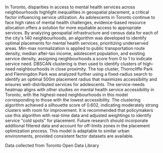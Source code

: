 In Toronto, disparities in access to mental health services across neighbourhoods highlight inequalities in geospatial placement, a critical factor influencing service utilization. As adolescents in Toronto continue to face high rates of mental health challenges, evidence-based resource allocation offers a solution for more equitable access to appropriate services. By analyzing geospatial infrastructure and census data for each of the city's 140 neighbourhoods, an algorithm was developed to identify optimal placements for mental health services, prioritizing underserved areas. Min-max normalization is applied to public transportation route density, median after-tax income, adolescent population, and existing service density, assigning neighbourhoods a score from 0 to 1 to indicate service need. DBSCAN clustering is then used to identify clusters of high-need neighbourhoods in close proximity. The top cluster, Thorncliffe Park and Flemingdon Park was analyzed further using a fixed-radius search to identify an optimal 500m placement radius that maximizes accessibility and ensures well-distributed services for adolescents. The service-needs heatmap aligns with other studies on mental health service accessibility in Toronto, with the highest-need neighbourhoods in this model corresponding to those with the lowest accessibility. The clustering algorithm achieved a silhouette score of 0.602, indicating moderately strong clusters with room for improvement. It is recommended that policymakers use this algorithm with real-time data and adjusted weightings to identify service "cold spots" for placement. Future research should incorporate additional filtered data and account for off-limits zones in the placement optimization process. This model is adaptable to similar urban environments, provided consistent factor datasets are available.

Data collected from Toronto Open Data Library
